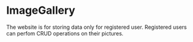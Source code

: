 # ImageGallery

The website is for storing data only for registered user. Registered users can perfom CRUD operations on their pictures.
